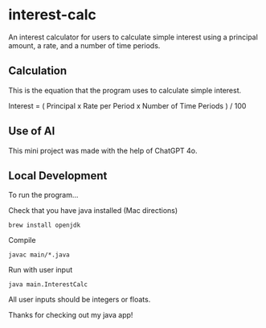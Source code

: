 # interest-calc
An interest calculator for users to calculate simple interest using a principal amount, a rate, and a number
of time periods.  

## Calculation

This is the equation that the program uses to calculate simple interest. 

Interest = ( Principal x Rate per Period x Number of Time Periods ) / 100

## Use of AI

This mini project was made with the help of ChatGPT 4o.  

## Local Development

To run the program... 

Check that you have java installed (Mac directions)

```shell
brew install openjdk
```

Compile

```shell
javac main/*.java
```

Run with user input
```shell
java main.InterestCalc
```
All user inputs should be integers or floats.  

Thanks for checking out my java app! 